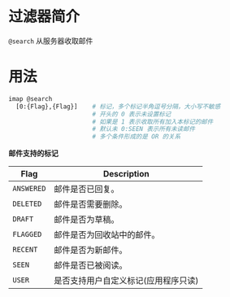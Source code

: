 # 过滤器简介

`@search` 从服务器收取邮件
 

# 用法

```bash
imap @search
  [0:{Flag},{Flag}]    # 标记，多个标记半角逗号分隔，大小写不敏感
                       # 开头的 0 表示未设置标记
                       # 如果是 1 表示收取所有加入本标记的邮件
                       # 默认未 0:SEEN 表示所有未读邮件
                       # 多个条件形成的是 OR 的关系
```

**邮件支持的标记**

Flag       | Description
-----------|---------------------
`ANSWERED` | 邮件是否已回复。
`DELETED`  | 邮件是否需要删除。
`DRAFT`    | 邮件是否为草稿。
`FLAGGED`  | 邮件是否为回收站中的邮件。
`RECENT`   | 邮件是否为新邮件。
`SEEN`     | 邮件是否已被阅读。
`USER`     | 是否支持用户自定义标记(应用程序只读)


